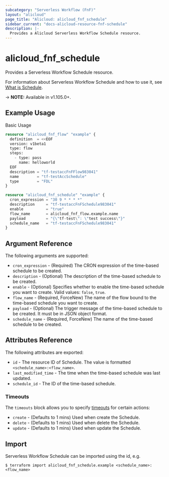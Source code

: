 ```yaml
---
subcategory: "Serverless Workflow (FnF)"
layout: "alicloud"
page_title: "Alicloud: alicloud_fnf_schedule"
sidebar_current: "docs-alicloud-resource-fnf-schedule"
description: |-
  Provides a Alicloud Serverless Workflow Schedule resource.
---
```


# alicloud\_fnf\_schedule

Provides a Serverless Workflow Schedule resource.

For information about Serverless Workflow Schedule and how to use it, see [What is Schedule](https://www.alibabacloud.com/help/en/doc-detail/168934.htm).

-> **NOTE:** Available in v1.105.0+.

## Example Usage

Basic Usage

```terraform
resource "alicloud_fnf_flow" "example" {
  definition  = <<EOF
  version: v1beta1
  type: flow
  steps:
    - type: pass
      name: helloworld
  EOF  
  description = "tf-testaccFnFFlow983041"
  name        = "tf-testAccSchedule"
  type        = "FDL"
}

resource "alicloud_fnf_schedule" "example" {
  cron_expression = "30 9 * * * *"
  description     = "tf-testaccFnFSchedule983041"
  enable          = "true"
  flow_name       = alicloud_fnf_flow.example.name
  payload         = "{\"tf-test\": \"test success\"}"
  schedule_name   = "tf-testaccFnFSchedule983041"
}
```

## Argument Reference

The following arguments are supported:

* `cron_expression` - (Required) The CRON expression of the time-based schedule to be created.
* `description` - (Optional) The description of the time-based schedule to be created.
* `enable` - (Optional) Specifies whether to enable the time-based schedule you want to create. Valid values: `false`, `true`.
* `flow_name` - (Required, ForceNew) The name of the flow bound to the time-based schedule you want to create.
* `payload` - (Optional) The trigger message of the time-based schedule to be created. It must be in JSON object format.
* `schedule_name` - (Required, ForceNew) The name of the time-based schedule to be created.

## Attributes Reference

The following attributes are exported:

* `id` - The resource ID of Schedule. The value is formatted `<schedule_name>:<flow_name>`.
* `last_modified_time` - The time when the time-based schedule was last updated.
* `schedule_id` - The ID of the time-based schedule.

### Timeouts

The `timeouts` block allows you to specify [timeouts](https://www.terraform.io/docs/configuration-0-11/resources.html#timeouts) for certain actions:

* `create` - (Defaults to 1 mins) Used when create the Schedule.
* `delete` - (Defaults to 1 mins) Used when delete the Schedule.
* `update` - (Defaults to 1 mins) Used when update the Schedule.

## Import

Serverless Workflow Schedule can be imported using the id, e.g.

```shell
$ terraform import alicloud_fnf_schedule.example <schedule_name>:<flow_name>
```
